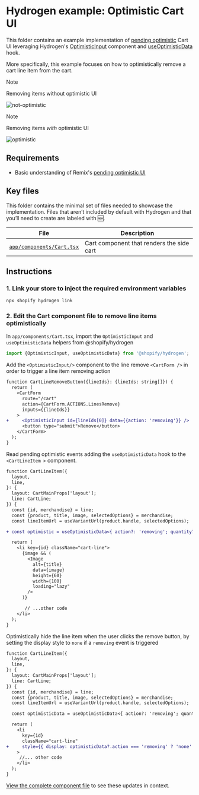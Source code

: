 # Hydrogen example: Optimistic Cart UI

This folder contains an example implementation of [pending optimistic](https://remix.run/docs/en/main/discussion/pending-ui) Cart UI leveraging Hydrogen's [OptimisticInput](https://shopify.dev/docs/api/hydrogen/latest/components/optimisticinput)
component and [useOptimisticData](https://shopify.dev/docs/api/hydrogen/latest/hooks/useoptimisticdata) hook.

More specifically, this example focuses on how to optimistically remove a cart
line item from the cart.

> [!NOTE]
> Removing items without optimistic UI

![not-optimistic](https://github.com/Shopify/hydrogen/assets/12080141/52309d79-12a0-4c38-b172-031e5ca4f8a9)

> [!NOTE]
> Removing items _with_ optimistic UI

![optimistic](https://github.com/Shopify/hydrogen/assets/12080141/29d0b9b2-88b7-44de-ae44-d09863bc2c6f)

## Requirements

- Basic understanding of Remix's [pending optimistic UI](https://remix.run/docs/en/main/discussion/pending-ui)

## Key files

This folder contains the minimal set of files needed to showcase the implementation.
Files that aren’t included by default with Hydrogen and that you’ll need to
create are labeled with 🆕.

| File                                                 | Description                               |
| ---------------------------------------------------- | ----------------------------------------- |
| [`app/components/Cart.tsx`](app/components/Cart.tsx) | Cart component that renders the side cart |

## Instructions

### 1. Link your store to inject the required environment variables

```bash
npx shopify hydrogen link
```

### 2. Edit the Cart component file to remove line items optimistically

In `app/components/Cart.tsx`, import the `OptimisticInput` and `useOptimisticData` helpers from @shopify/hydrogen

```ts
import {OptimisticInput, useOptimisticData} from '@shopify/hydrogen';
```

Add the `<OptimisticInput/>` component to the line remove `<CartForm />` in order to trigger a line item removing action

```diff
function CartLineRemoveButton({lineIds}: {lineIds: string[]}) {
  return (
    <CartForm
      route="/cart"
      action={CartForm.ACTIONS.LinesRemove}
      inputs={{lineIds}}
    >
+     <OptimisticInput id={lineIds[0]} data={{action: 'removing'}} />
      <button type="submit">Remove</button>
    </CartForm>
  );
}
```

Read pending optimistic events adding the `useOptimisticData` hook to the `<CartLineItem >` component.

```diff
function CartLineItem({
  layout,
  line,
}: {
  layout: CartMainProps['layout'];
  line: CartLine;
}) {
  const {id, merchandise} = line;
  const {product, title, image, selectedOptions} = merchandise;
  const lineItemUrl = useVariantUrl(product.handle, selectedOptions);

+ const optimistic = useOptimisticData<{ action?: 'removing'; quantity?: number;}>(id);

  return (
    <li key={id} className="cart-line">
      {image && (
        <Image
          alt={title}
          data={image}
          height={60}
          width={100}
          loading="lazy"
        />
      )}

       // ...other code
    </li>
  );
}
```

Optimistically hide the line item when the user clicks the remove button, by setting the display
style to `none` if a `removing` event is triggered

```diff
function CartLineItem({
  layout,
  line,
}: {
  layout: CartMainProps['layout'];
  line: CartLine;
}) {
  const {id, merchandise} = line;
  const {product, title, image, selectedOptions} = merchandise;
  const lineItemUrl = useVariantUrl(product.handle, selectedOptions);

  const optimisticData = useOptimisticData<{ action?: 'removing'; quantity?: number;}>(id);

  return (
    <li
      key={id}
      className="cart-line"
+     style={{ display: optimisticData?.action === 'removing' ? 'none' : 'flex'}}
    >
     //... other code
    </li>
  );
}
```

[View the complete component file](app/components/Cart.tsx) to see these updates in context.
